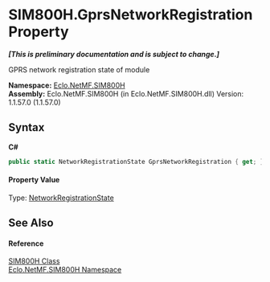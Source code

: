 # SIM800H.GprsNetworkRegistration Property 
 _**\[This is preliminary documentation and is subject to change.\]**_

GPRS network registration state of module

**Namespace:**&nbsp;<a href="N_Eclo_NetMF_SIM800H">Eclo.NetMF.SIM800H</a><br />**Assembly:**&nbsp;Eclo.NetMF.SIM800H (in Eclo.NetMF.SIM800H.dll) Version: 1.1.57.0 (1.1.57.0)

## Syntax

**C#**<br />
``` C#
public static NetworkRegistrationState GprsNetworkRegistration { get; }
```


#### Property Value
Type: <a href="T_Eclo_NetMF_SIM800H_NetworkRegistrationState">NetworkRegistrationState</a>

## See Also


#### Reference
<a href="T_Eclo_NetMF_SIM800H_SIM800H">SIM800H Class</a><br /><a href="N_Eclo_NetMF_SIM800H">Eclo.NetMF.SIM800H Namespace</a><br />